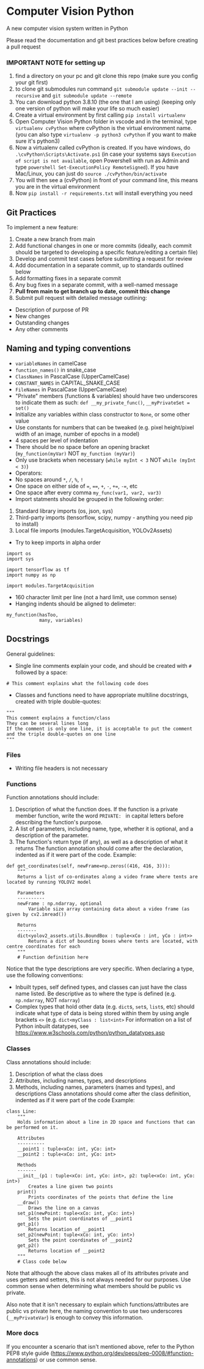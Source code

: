 # Computer Vision Python

A new computer vision system written in Python

Please read the documentation and git best practices below before creating a pull request

### IMPORTANT NOTE for setting up
1. find a directory on your pc and git clone this repo (make sure you config your git first)
2. to clone git submodules run command `git submodule update --init --recursive` and `git submodule update --remote`
3. You can download python 3.8.10 (the one that I am using) (keeping only one version of python will make your life so much easier)
4. Create a virtual environment by first calling `pip install virtualenv`
5. Open Computer Vision Python folder in vscode and in the terminal, type `virtualenv cvPython` where cvPython is the virtual environment name. (you can also type `virtualenv -p python3 cvPython` if you want to make sure it's python3)
6. Now a virtualenv called cvPython is created. If you have windows, do `.\cvPython\Scripts\Activate.ps1` (in case your systems says `Execution of script is not available`, open Powershell with run as Admin and type `powershell Set-ExecutionPolicy RemoteSigned`). If you have Mac/Linux, you can just do `source ./cvPython/bin/activate`
7. You will then see a (cvPython) in front of your command line, this means you are in the virtual environment
8. Now `pip install -r requirements.txt` will install everything you need


## Git Practices
To implement a new feature:
1. Create a new branch from main
2. Add functional changes in one or more commits (ideally, each commit should be targeted to developing a specific feature/editing a certain file)
3. Develop and commit test cases before submitting a request for review
4. Add documentation in a separate commit, up to standards outlined below
5. Add formatting fixes in a separate commit
6. Any bug fixes in a separate commit, with a well-named message
7. **Pull from main to get branch up to date, commit this change**
8. Submit pull request with detailed message outlining:
  * Description of purpose of PR
  * New changes
  * Outstanding changes
  * Any other comments

## Naming and typing conventions
* `variableNames` in camelCase
* `function_names()` in snake_case
* `ClassNames` in PascalCase (UpperCamelCase)
* `CONSTANT_NAMES` in CAPITAL_SNAKE_CASE
* `FileNames` in PascalCase (UpperCamelCase)
* "Private" members (functions & variables) should have two underscores to indicate them as such: `def __my_private_func()`, `__myPrivateSet = set()`
* Initialize any variables within class constructor to `None`, or some other value
* Use constants for numbers that can be tweaked (e.g. pixel height/pixel width of an image, number of epochs in a model)
* 4 spaces per level of indentation
* There should be no space before an opening bracket (`my_function(myVar)` NOT `my_function (myVar)`)
* Only use brackets when necessary (`while myInt < 3` NOT `while (myInt < 3)`)
* Operators:
* No spaces around `*`, `/`, `%`, `!`
* One space on either side of `=`, `==`, `+`, `-`, `+=`, `-=`, etc
* One space after every comma `my_func(var1, var2, var3)`
* Import statments should be grouped in the following order:
1. Standard library imports (os, json, sys)
2. Third-party imports (tensorflow, scipy, numpy - anything you need pip to install)
3. Local file imports (modules.TargetAcquisition, YOLOv2Assets)
* Try to keep imports in alpha order
```
import os
import sys

import tensorflow as tf
import numpy as np

import modules.TargetAcquisition
```
* 160 character limit per line (not a hard limit, use common sense)
* Hanging indents should be aligned to delimeter:
```
my_function(hasToo,
            many, variables)
```

## Docstrings
General guidelines:
* Single line comments explain your code, and should be created with `#` followed by a space:
```
# This comment explains what the following code does
```
* Classes and functions need to have appropriate multiline docstrings, created with triple double-quotes:
```
"""
This comment explains a function/class
They can be several lines long
If the comment is only one line, it is acceptable to put the comment and the triple double-quotes on one line
"""
```

### Files
* Writing file headers is not necessary

### Functions
Function annotations should include:
1. Description of what the function does. If the function is a private member function, write the word `PRIVATE: ` in capital letters before describing the function's purpose.
2. A list of parameters, including name, type, whether it is optional, and a description of the parameter.
3. The function's return type (if any), as well as a description of what it returns
The function annotation should come after the declaration, indented as if it were part of the code.
Example:
```
def get_coordinates(self, newFrame=np.zeros((416, 416, 3))):
    """
    Returns a list of co-ordinates along a video frame where tents are located by running YOLOV2 model
    
    Parameters
    ----------
    newFrame : np.ndarray, optional
        Variable size array containing data about a video frame (as given by cv2.imread())

    Returns
    -------
    dict<yolov2_assets.utils.BoundBox : tuple<xCo : int, yCo : int>>
        Returns a dict of bounding boxes where tents are located, with centre coordinates for each
    """
    # Function definition here
```
Notice that the type descriptions are very specific. When declaring a type, use the following conventions:
* Inbuilt types, self defined types, and classes can just have the class name listed. Be descriptive as to where the type is defined (e.g. `np.ndarray`, NOT `ndarray`)
* Complex types that hold other data (e.g. `dict`s, `set`s, `list`s, etc) should indicate what type of data is being stored within them by using angle brackets `<>` (e.g. `dict<myClass : list<int>`
For information on a list of Python inbuilt datatypes, see https://www.w3schools.com/python/python_datatypes.asp

### Classes
Class annotations should include:
1. Description of what the class does
2. Attributes, including names, types, and descriptions
3. Methods, including names, parameters (names and types), and descriptions
Class annotations should come after the class definition, indented as if it were part of the code
Example:
```
class Line:
    """
    Holds information about a line in 2D space and functions that can be performed on it.
    
    Attributes
    ----------
    __point1 : tuple<xCo: int, yCo: int>
    __point2 : tuple<xCo: int, yCo: int>
    
    Methods
    -------
    __init__(p1 : tuple<xCo: int, yCo: int>, p2: tuple<xCo: int, yCo: int>)
        Creates a line given two points
    print()
        Prints coordinates of the points that define the line
    __draw()
        Draws the line on a canvas
    set_p1(newPoint: tuple<xCo: int, yCo: int>)
        Sets the point coordinates of __point1
    get_p1()
        Returns location of __point1
    set_p2(newPoint: tuple<xCo: int, yCo: int>)
        Sets the point coordinates of __point2
    get_p2()
        Returns location of __point2
    """
    # Class code below
```
Note that although the above class makes all of its attributes private and uses getters and setters, this is not always needed for our purposes. Use common sense when determining what members should be public vs private.

Also note that it isn't necessary to explain which functions/attributes are public vs private here, the naming convention to use two underscores (`__myPrivateVar`) is enough to convey this information.

### More docs
If you encounter a scenario that isn't mentioned above, refer to the Python PEP8 style guide (https://www.python.org/dev/peps/pep-0008/#function-annotations) or use common sense.


